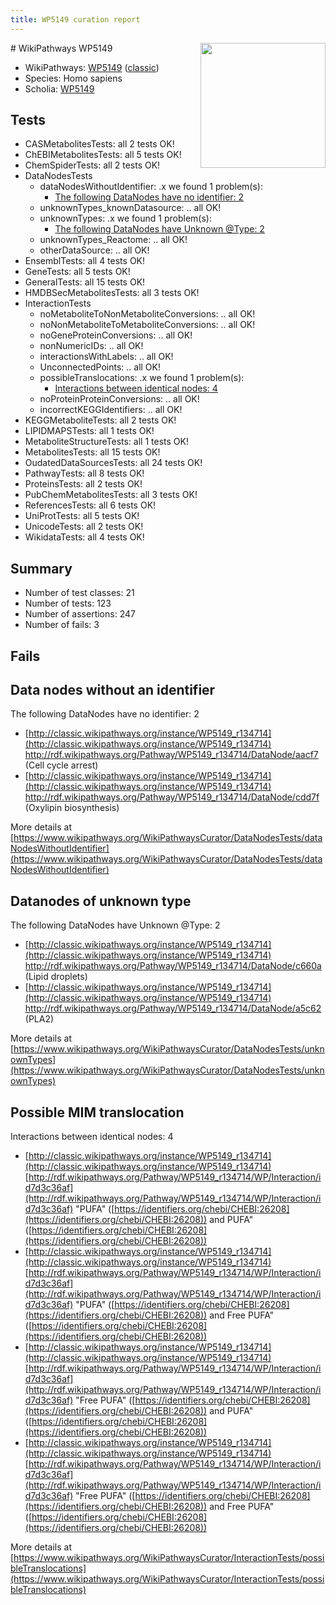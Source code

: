 ```yaml
---
title: WP5149 curation report
---
```


<img style="float: right; width: 200px" src="https://upload.wikimedia.org/wikipedia/commons/thumb/8/83/Wplogo_with_text_500.png/640px-Wplogo_with_text_500.png" />
# WikiPathways WP5149

* WikiPathways: [WP5149](https://wikipathways.org/pathways/WP5149) ([classic](https://classic.wikipathways.org/instance/WP5149))
* Species: Homo sapiens
* Scholia: [WP5149](https://scholia.toolforge.org/wikipathways/WP5149)
## Tests
* CASMetabolitesTests: all 2 tests OK!
* ChEBIMetabolitesTests: all 5 tests OK!
* ChemSpiderTests: all 2 tests OK!
* DataNodesTests
    * dataNodesWithoutIdentifier: .x we found 1 problem(s):
        * [The following DataNodes have no identifier: 2](#d2d32fa1)
    * unknownTypes_knownDatasource: .. all OK!
    * unknownTypes: .x we found 1 problem(s):
        * [The following DataNodes have Unknown @Type: 2](#839973e0)
    * unknownTypes_Reactome: .. all OK!
    * otherDataSource: .. all OK!
* EnsemblTests: all 4 tests OK!
* GeneTests: all 5 tests OK!
* GeneralTests: all 15 tests OK!
* HMDBSecMetabolitesTests: all 3 tests OK!
* InteractionTests
    * noMetaboliteToNonMetaboliteConversions: .. all OK!
    * noNonMetaboliteToMetaboliteConversions: .. all OK!
    * noGeneProteinConversions: .. all OK!
    * nonNumericIDs: .. all OK!
    * interactionsWithLabels: .. all OK!
    * UnconnectedPoints: .. all OK!
    * possibleTranslocations: .x we found 1 problem(s):
        * [Interactions between identical nodes: 4](#1c118209)
    * noProteinProteinConversions: .. all OK!
    * incorrectKEGGIdentifiers: .. all OK!
* KEGGMetaboliteTests: all 2 tests OK!
* LIPIDMAPSTests: all 1 tests OK!
* MetaboliteStructureTests: all 1 tests OK!
* MetabolitesTests: all 15 tests OK!
* OudatedDataSourcesTests: all 24 tests OK!
* PathwayTests: all 8 tests OK!
* ProteinsTests: all 2 tests OK!
* PubChemMetabolitesTests: all 3 tests OK!
* ReferencesTests: all 6 tests OK!
* UniProtTests: all 5 tests OK!
* UnicodeTests: all 2 tests OK!
* WikidataTests: all 4 tests OK!


## Summary

* Number of test classes: 21
* Number of tests: 123
* Number of assertions: 247
* Number of fails: 3

## Fails

<a name="d2d32fa1" />

## Data nodes without an identifier

The following DataNodes have no identifier: 2

* [http://classic.wikipathways.org/instance/WP5149_r134714](http://classic.wikipathways.org/instance/WP5149_r134714) http://rdf.wikipathways.org/Pathway/WP5149_r134714/DataNode/aacf7 (Cell cycle
arrest)
* [http://classic.wikipathways.org/instance/WP5149_r134714](http://classic.wikipathways.org/instance/WP5149_r134714) http://rdf.wikipathways.org/Pathway/WP5149_r134714/DataNode/cdd7f (Oxylipin
biosynthesis)


More details at [https://www.wikipathways.org/WikiPathwaysCurator/DataNodesTests/dataNodesWithoutIdentifier](https://www.wikipathways.org/WikiPathwaysCurator/DataNodesTests/dataNodesWithoutIdentifier)

<a name="839973e0" />

## Datanodes of unknown type

The following DataNodes have Unknown @Type: 2

* [http://classic.wikipathways.org/instance/WP5149_r134714](http://classic.wikipathways.org/instance/WP5149_r134714) http://rdf.wikipathways.org/Pathway/WP5149_r134714/DataNode/c660a (Lipid droplets)
* [http://classic.wikipathways.org/instance/WP5149_r134714](http://classic.wikipathways.org/instance/WP5149_r134714) http://rdf.wikipathways.org/Pathway/WP5149_r134714/DataNode/a5c62 (PLA2)


More details at [https://www.wikipathways.org/WikiPathwaysCurator/DataNodesTests/unknownTypes](https://www.wikipathways.org/WikiPathwaysCurator/DataNodesTests/unknownTypes)

<a name="1c118209" />

## Possible MIM translocation

Interactions between identical nodes: 4

* [http://classic.wikipathways.org/instance/WP5149_r134714](http://classic.wikipathways.org/instance/WP5149_r134714) [http://rdf.wikipathways.org/Pathway/WP5149_r134714/WP/Interaction/id7d3c36af](http://rdf.wikipathways.org/Pathway/WP5149_r134714/WP/Interaction/id7d3c36af) "PUFA" ([https://identifiers.org/chebi/CHEBI:26208](https://identifiers.org/chebi/CHEBI:26208)) and 
PUFA" ([https://identifiers.org/chebi/CHEBI:26208](https://identifiers.org/chebi/CHEBI:26208))
* [http://classic.wikipathways.org/instance/WP5149_r134714](http://classic.wikipathways.org/instance/WP5149_r134714) [http://rdf.wikipathways.org/Pathway/WP5149_r134714/WP/Interaction/id7d3c36af](http://rdf.wikipathways.org/Pathway/WP5149_r134714/WP/Interaction/id7d3c36af) "PUFA" ([https://identifiers.org/chebi/CHEBI:26208](https://identifiers.org/chebi/CHEBI:26208)) and 
Free PUFA" ([https://identifiers.org/chebi/CHEBI:26208](https://identifiers.org/chebi/CHEBI:26208))
* [http://classic.wikipathways.org/instance/WP5149_r134714](http://classic.wikipathways.org/instance/WP5149_r134714) [http://rdf.wikipathways.org/Pathway/WP5149_r134714/WP/Interaction/id7d3c36af](http://rdf.wikipathways.org/Pathway/WP5149_r134714/WP/Interaction/id7d3c36af) "Free PUFA" ([https://identifiers.org/chebi/CHEBI:26208](https://identifiers.org/chebi/CHEBI:26208)) and 
PUFA" ([https://identifiers.org/chebi/CHEBI:26208](https://identifiers.org/chebi/CHEBI:26208))
* [http://classic.wikipathways.org/instance/WP5149_r134714](http://classic.wikipathways.org/instance/WP5149_r134714) [http://rdf.wikipathways.org/Pathway/WP5149_r134714/WP/Interaction/id7d3c36af](http://rdf.wikipathways.org/Pathway/WP5149_r134714/WP/Interaction/id7d3c36af) "Free PUFA" ([https://identifiers.org/chebi/CHEBI:26208](https://identifiers.org/chebi/CHEBI:26208)) and 
Free PUFA" ([https://identifiers.org/chebi/CHEBI:26208](https://identifiers.org/chebi/CHEBI:26208))


More details at [https://www.wikipathways.org/WikiPathwaysCurator/InteractionTests/possibleTranslocations](https://www.wikipathways.org/WikiPathwaysCurator/InteractionTests/possibleTranslocations)

